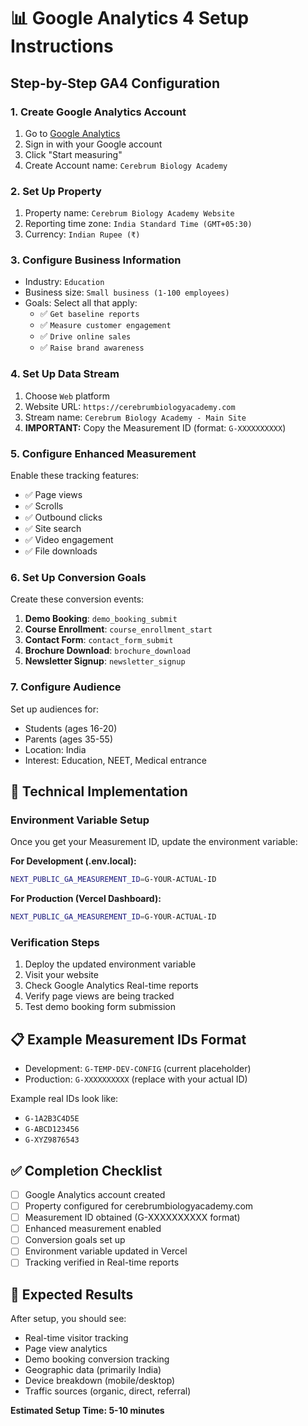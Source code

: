 # 📊 Google Analytics 4 Setup Instructions

## Step-by-Step GA4 Configuration

### 1. Create Google Analytics Account

1. Go to [Google Analytics](https://analytics.google.com)
2. Sign in with your Google account
3. Click "Start measuring"
4. Create Account name: `Cerebrum Biology Academy`

### 2. Set Up Property

1. Property name: `Cerebrum Biology Academy Website`
2. Reporting time zone: `India Standard Time (GMT+05:30)`
3. Currency: `Indian Rupee (₹)`

### 3. Configure Business Information

- Industry: `Education`
- Business size: `Small business (1-100 employees)`
- Goals: Select all that apply:
  - ✅ `Get baseline reports`
  - ✅ `Measure customer engagement`
  - ✅ `Drive online sales`
  - ✅ `Raise brand awareness`

### 4. Set Up Data Stream

1. Choose `Web` platform
2. Website URL: `https://cerebrumbiologyacademy.com`
3. Stream name: `Cerebrum Biology Academy - Main Site`
4. **IMPORTANT:** Copy the Measurement ID (format: `G-XXXXXXXXXX`)

### 5. Configure Enhanced Measurement

Enable these tracking features:

- ✅ Page views
- ✅ Scrolls
- ✅ Outbound clicks
- ✅ Site search
- ✅ Video engagement
- ✅ File downloads

### 6. Set Up Conversion Goals

Create these conversion events:

1. **Demo Booking**: `demo_booking_submit`
2. **Course Enrollment**: `course_enrollment_start`
3. **Contact Form**: `contact_form_submit`
4. **Brochure Download**: `brochure_download`
5. **Newsletter Signup**: `newsletter_signup`

### 7. Configure Audience

Set up audiences for:

- Students (ages 16-20)
- Parents (ages 35-55)
- Location: India
- Interest: Education, NEET, Medical entrance

## 🔧 Technical Implementation

### Environment Variable Setup

Once you get your Measurement ID, update the environment variable:

**For Development (.env.local):**

```bash
NEXT_PUBLIC_GA_MEASUREMENT_ID=G-YOUR-ACTUAL-ID
```

**For Production (Vercel Dashboard):**

```bash
NEXT_PUBLIC_GA_MEASUREMENT_ID=G-YOUR-ACTUAL-ID
```

### Verification Steps

1. Deploy the updated environment variable
2. Visit your website
3. Check Google Analytics Real-time reports
4. Verify page views are being tracked
5. Test demo booking form submission

## 📋 Example Measurement IDs Format

- Development: `G-TEMP-DEV-CONFIG` (current placeholder)
- Production: `G-XXXXXXXXXX` (replace with your actual ID)

Example real IDs look like:

- `G-1A2B3C4D5E`
- `G-ABCD123456`
- `G-XYZ9876543`

## ✅ Completion Checklist

- [ ] Google Analytics account created
- [ ] Property configured for cerebrumbiologyacademy.com
- [ ] Measurement ID obtained (G-XXXXXXXXXX format)
- [ ] Enhanced measurement enabled
- [ ] Conversion goals set up
- [ ] Environment variable updated in Vercel
- [ ] Tracking verified in Real-time reports

## 🎯 Expected Results

After setup, you should see:

- Real-time visitor tracking
- Page view analytics
- Demo booking conversion tracking
- Geographic data (primarily India)
- Device breakdown (mobile/desktop)
- Traffic sources (organic, direct, referral)

**Estimated Setup Time: 5-10 minutes**
